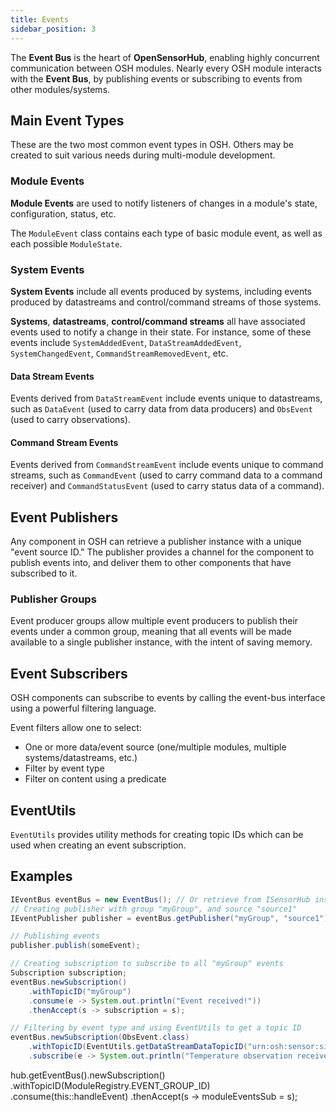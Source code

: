 ```yaml
---
title: Events
sidebar_position: 3
---
```


The **Event Bus** is the heart of **OpenSensorHub**, enabling highly concurrent communication between OSH modules.
Nearly every OSH module interacts with the **Event Bus**, by publishing events or subscribing to events from other modules/systems.

## Main Event Types
These are the two most common event types in OSH.
Others may be created to suit various needs during multi-module development.
### Module Events
**Module Events** are used to notify listeners of changes in a module's state, configuration, status, etc.

The `ModuleEvent` class contains each type of basic module event, as well as each possible `ModuleState`.
### System Events
**System Events** include all events produced by systems, including events produced by datastreams and control/command streams of those systems.

**Systems**, **datastreams**, **control/command streams** all have associated events used to notify a change in their state.
For instance, some of these events include `SystemAddedEvent`, `DataStreamAddedEvent`, `SystemChangedEvent`, `CommandStreamRemovedEvent`, etc.

#### Data Stream Events
Events derived from `DataStreamEvent` include events unique to datastreams, such as `DataEvent` (used to carry data from data producers) and `ObsEvent` (used to carry observations).

#### Command Stream Events
Events derived from `CommandStreamEvent` include events unique to command streams, such as `CommandEvent` (used to carry command data to a command receiver) and `CommandStatusEvent` (used to carry status data of a command).

## Event Publishers
Any component in OSH can retrieve a publisher instance with a unique "event source ID."
The publisher provides a channel for the component to publish events into, 
and deliver them to other components that have subscribed to it.

### Publisher Groups
Event producer groups allow multiple event producers to publish their events under a common group, 
meaning that all events will be made available to a single publisher instance, 
with the intent of saving memory.

## Event Subscribers
OSH components can subscribe to events by calling the event-bus interface using a powerful filtering language.

Event filters allow one to select:
- One or more data/event source (one/multiple modules, multiple systems/datastreams, etc.)
- Filter by event type
- Filter on content using a predicate

## EventUtils
`EventUtils` provides utility methods for creating topic IDs which can be used when creating an event subscription.

## Examples

```java
IEventBus eventBus = new EventBus(); // Or retrieve from ISensorHub instance using hub.getEventBus();
// Creating publisher with group "myGroup", and source "source1"
IEventPublisher publisher = eventBus.getPublisher("myGroup", "source1");

// Publishing events
publisher.publish(someEvent);

// Creating subscription to subscribe to all "myGroup" events
Subscription subscription;
eventBus.newSubscription()
    .withTopicID("myGroup")
    .consume(e -> System.out.println("Event received!"))
    .thenAccept(s -> subscription = s);

// Filtering by event type and using EventUtils to get a topic ID
eventBus.newSubscription(ObsEvent.class)
    .withTopicID(EventUtils.getDataStreamDataTopicID("urn:osh:sensor:simulated:001", "temperature"))
    .subscribe(e -> System.out.println("Temperature observation received!"));
```

hub.getEventBus().newSubscription()
.withTopicID(ModuleRegistry.EVENT_GROUP_ID)
.consume(this::handleEvent)
.thenAccept(s -> moduleEventsSub = s);